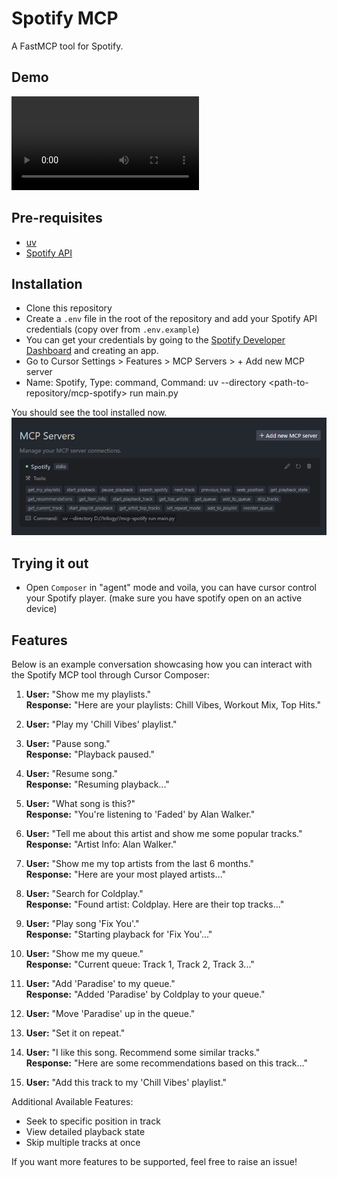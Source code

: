 # Spotify MCP

A FastMCP tool for Spotify.

## Demo

![Demo](./assets/Demo-v1.mp4)

## Pre-requisites

- [uv](https://docs.astral.sh/uv/getting-started/installation/)
- [Spotify API](https://developer.spotify.com/dashboard/applications)

## Installation

- Clone this repository
- Create a `.env` file in the root of the repository and add your Spotify API credentials (copy over from `.env.example`)
- You can get your credentials by going to the [Spotify Developer Dashboard](https://developer.spotify.com/dashboard/applications) and creating an app.
- Go to Cursor Settings > Features > MCP Servers > + Add new MCP server
- Name: Spotify, Type: command, Command: uv --directory <path-to-repository/mcp-spotify> run main.py

You should see the tool installed now.
![installed_mcp](./assets/installed_mcp.png)

## Trying it out

- Open `Composer` in "agent" mode and voila, you can have cursor control your Spotify player. (make sure you have spotify open on an active device)

## Features

Below is an example conversation showcasing how you can interact with the Spotify MCP tool through Cursor Composer:

1. **User:** "Show me my playlists."  
   **Response:** "Here are your playlists: Chill Vibes, Workout Mix, Top Hits."

2. **User:** "Play my 'Chill Vibes' playlist."

3. **User:** "Pause song."  
   **Response:** "Playback paused."

4. **User:** "Resume song."  
   **Response:** "Resuming playback..."

5. **User:** "What song is this?"  
   **Response:** "You're listening to 'Faded' by Alan Walker."

6. **User:** "Tell me about this artist and show me some popular tracks."  
   **Response:** "Artist Info: Alan Walker."

7. **User:** "Show me my top artists from the last 6 months."  
   **Response:** "Here are your most played artists..."

8. **User:** "Search for Coldplay."  
   **Response:** "Found artist: Coldplay. Here are their top tracks..."

9. **User:** "Play song 'Fix You'."  
   **Response:** "Starting playback for 'Fix You'..."

10. **User:** "Show me my queue."  
    **Response:** "Current queue: Track 1, Track 2, Track 3..."

11. **User:** "Add 'Paradise' to my queue."  
    **Response:** "Added 'Paradise' by Coldplay to your queue."

12. **User:** "Move 'Paradise' up in the queue."

13. **User:** "Set it on repeat."

14. **User:** "I like this song. Recommend some similar tracks."  
    **Response:** "Here are some recommendations based on this track..."

15. **User:** "Add this track to my 'Chill Vibes' playlist."

Additional Available Features:
- Seek to specific position in track
- View detailed playback state
- Skip multiple tracks at once

If you want more features to be supported, feel free to raise an issue!


